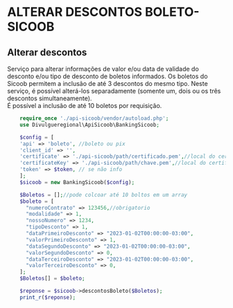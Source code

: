 # ALTERAR DESCONTOS BOLETO-SICOOB

## Alterar descontos
Serviço para alterar informações de valor e/ou data de validade do desconto e/ou tipo de desconto de boletos informados. Os boletos do Sicoob permitem a inclusão de até 3 descontos do mesmo tipo. Neste serviço, é possível alterá-los separadamente (somente um, dois ou os três descontos simultaneamente).<br>
É possível a inclusão de até 10 boletos por requisição.

```php
    require_once './api-sicoob/vendor/autoload.php';
    use Divulgueregional\ApiSicoob\BankingSicoob;

    $config = [
    'api' => 'boleto', //boleto ou pix
    'client_id' => '',
    'certificate' => './api-sicoob/path/certificado.pem',//local do certificado crt
    'certificateKey' => './api-sicoob/path/chave.pem',//local do certificado key
    'token' => $token, // se não info
    ];
    $sicoob = new BankingSicoob($config);

    $Boletos = [];//pode colcoar até 10 boltos em um array
    $boleto = [
      "numeroContrato" => 123456,//obrigatorio
      "modalidade" => 1,
      "nossoNumero" => 1234,
      "tipoDesconto" => 1,
      "dataPrimeiroDesconto" => "2023-01-02T00:00:00-03:00",
      "valorPrimeiroDesconto" => 1,
      "dataSegundoDesconto" => "2023-01-02T00:00:00-03:00",
      "valorSegundoDesconto" => 0,
      "dataTerceiroDesconto" => "2023-01-02T00:00:00-03:00",
      "valorTerceiroDesconto" => 0,
    ];
    $Boletos[] = $boleto;

    $reponse = $sicoob->descontosBoleto($Boletos);
    print_r($reponse);
```